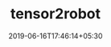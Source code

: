 ---
title: "tensor2robot"
date: 2019-06-16T17:46:14+05:30
type: "organisations"
org_name: "Google AI Research"
repo_desc: "Distributed machine learning infrastructure for large-scale robotics research"
repo_link: https://github.com/google-research/tensor2robot
---